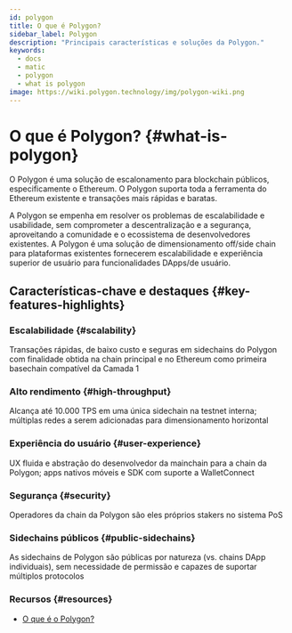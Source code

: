 ```yaml
---
id: polygon
title: O que é Polygon?
sidebar_label: Polygon
description: "Principais características e soluções da Polygon."
keywords:
  - docs
  - matic
  - polygon
  - what is polygon
image: https://wiki.polygon.technology/img/polygon-wiki.png
---
```


# O que é Polygon? {#what-is-polygon}

O Polygon é uma solução de escalonamento para blockchain públicos, especificamente o Ethereum. O Polygon suporta toda a ferramenta do Ethereum existente e transações mais rápidas e baratas.

A Polygon se empenha em resolver os problemas de escalabilidade e usabilidade, sem comprometer a descentralização e a segurança, aproveitando a comunidade e o ecossistema de desenvolvedores existentes. A Polygon é uma solução de dimensionamento ​off/side chain para plataformas existentes fornecerem escalabilidade e experiência superior de usuário para funcionalidades DApps/de usuário.

## Características-chave e destaques {#key-features-highlights}

### Escalabilidade {#scalability}
Transações rápidas, de baixo custo e seguras em sidechains do Polygon com finalidade obtida na chain principal e no Ethereum como primeira basechain compatível da Camada 1

### Alto rendimento {#high-throughput}
Alcança até 10.000 TPS em uma única sidechain na testnet interna; múltiplas redes a serem adicionadas para dimensionamento horizontal

### Experiência do usuário {#user-experience}
UX fluida e abstração do desenvolvedor da mainchain para a chain da Polygon; apps nativos móveis e SDK com suporte a WalletConnect

### Segurança {#security}
Operadores da chain da Polygon são eles próprios stakers no sistema PoS

### Sidechains públicos {#public-sidechains}
As sidechains de Polygon são públicas por natureza (vs. chains DApp individuais), sem necessidade de permissão e capazes de suportar múltiplos protocolos

### Recursos {#resources}

* [O que é o Polygon?](https://medium.com/matic-network/what-is-matic-network-466a2c493ae1)
